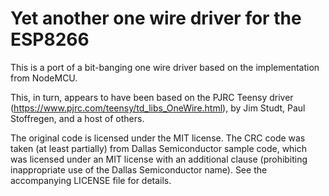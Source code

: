 # Yet another one wire driver for the ESP8266

This is a port of a bit-banging one wire driver based on the implementation
from NodeMCU.

This, in turn, appears to have been based on the PJRC Teensy driver
(https://www.pjrc.com/teensy/td_libs_OneWire.html), by Jim Studt, Paul
Stoffregen, and a host of others.

The original code is licensed under the MIT license.  The CRC code was taken
(at least partially) from Dallas Semiconductor sample code, which was licensed
under an MIT license with an additional clause (prohibiting inappropriate use
of the Dallas Semiconductor name).  See the accompanying LICENSE file for
details.
